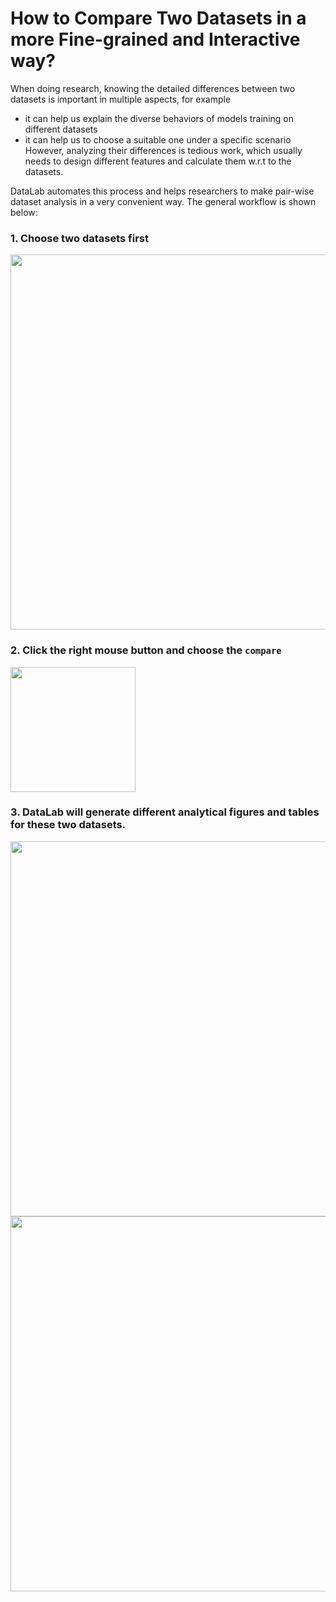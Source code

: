 # How to Compare Two Datasets in a more Fine-grained and Interactive way?



When doing research, knowing the detailed differences between two datasets is important in multiple aspects, for example
* it can help us explain the diverse behaviors of models training on different datasets
* it can help us to choose a suitable one under a specific scenario
However, analyzing their differences is tedious work, which usually needs to design different features and calculate them w.r.t to the datasets.

DataLab automates this process and helps researchers to make pair-wise dataset analysis in a very convenient way. The general workflow is shown below:


### 1. Choose two datasets first


<img src="https://user-images.githubusercontent.com/59123869/155394693-8577f69b-59ea-43c7-9222-e71edc105fd3.png" width="600">


 


### 2. Click the right mouse button and choose the `compare`
 

<img src="https://user-images.githubusercontent.com/59123869/155394868-907abbd6-49dd-4455-85e6-c33c9a144c59.png" width="200">




### 3. DataLab will generate different analytical figures and tables for these two datasets.

<img src="https://user-images.githubusercontent.com/59123869/155395073-d1dfe0a2-8045-4b74-b78e-4a70729ea5f7.png" width="600">

<img src="https://user-images.githubusercontent.com/59123869/155395692-6a610191-5588-4e82-881f-06df7adcb785.png" width="600">


 



